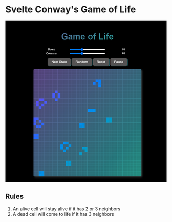 # Svelte Conway's Game of Life

![website screenshot](https://raw.githubusercontent.com/marcuses101/svelte-of-life/main/image.png)

## Rules

1. An alive cell will stay alive if it has 2 or 3 neighbors
2. A dead cell will come to life if it has 3 neighbors
